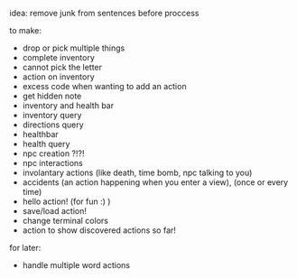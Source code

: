 idea:
    remove junk from sentences before proccess

to make:
- drop or pick multiple things
- complete inventory
- cannot pick the letter
- action on inventory
- excess code when wanting to add an action
- get hidden note
- inventory and health bar
- inventory query
- directions query
- healthbar
- health query
- npc creation ?!?!
- npc interactions
- involantary actions (like death, time bomb, npc talking to you)
- accidents (an action happening when you enter a view), (once or every time)
- hello action! (for fun :) )
- save/load action!
- change terminal colors
- action to show discovered actions so far!

for later:
- handle multiple word actions

